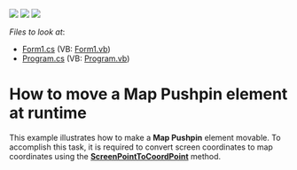 <!-- default badges list -->
![](https://img.shields.io/endpoint?url=https://codecentral.devexpress.com/api/v1/VersionRange/128576702/14.2.3%2B)
[![](https://img.shields.io/badge/Open_in_DevExpress_Support_Center-FF7200?style=flat-square&logo=DevExpress&logoColor=white)](https://supportcenter.devexpress.com/ticket/details/T190789)
[![](https://img.shields.io/badge/📖_How_to_use_DevExpress_Examples-e9f6fc?style=flat-square)](https://docs.devexpress.com/GeneralInformation/403183)
<!-- default badges end -->
<!-- default file list -->
*Files to look at*:

* [Form1.cs](./CS/MoveMapItems/Form1.cs) (VB: [Form1.vb](./VB/MoveMapItems/Form1.vb))
* [Program.cs](./CS/MoveMapItems/Program.cs) (VB: [Program.vb](./VB/MoveMapItems/Program.vb))
<!-- default file list end -->
# How to move a Map Pushpin element at runtime


This example illustrates how to make a <strong>Map Pushpin</strong> element movable. To accomplish this task, it is required to convert screen coordinates to map coordinates using the <a href="https://documentation.devexpress.com/#WindowsForms/DevExpressXtraMapMapControl_ScreenPointToCoordPointtopic"><strong>ScreenPointToCoordPoint</strong></a> method.

<br/>


